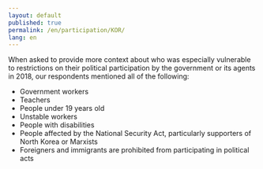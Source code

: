```yaml
---
layout: default
published: true
permalink: /en/participation/KOR/
lang: en
---
```


When asked to provide more context about who was especially vulnerable to restrictions on their political participation by the government or its agents in 2018, our respondents mentioned all of the following:
-	Government workers
-	Teachers
-	People under 19 years old
-	Unstable workers
-	People with disabilities
-	People affected by the National Security Act, particularly supporters of North Korea or Marxists
-	Foreigners and immigrants are prohibited from participating in political acts 

